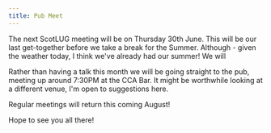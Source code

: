 ```yaml
---
title: Pub Meet
---
```


The next ScotLUG meeting will be on Thursday 30th June. This will be our last get-together before we take a break for the Summer. Although - given the weather today, I think we've already had our summer! We will

Rather than having a talk this month we will be going straight to the pub, meeting up around 7:30PM at the CCA Bar. It might be worthwhile looking at a different venue, I'm open to suggestions here.

Regular meetings will return this coming August!

Hope to see you all there!
